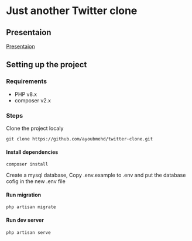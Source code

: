 # Just another Twitter clone

## Presentaion
[Presentaion](https://docs.google.com/presentation/d/1xxM7AeKwUhgpbnYbbt3ZS3NDvdaVQyeEAgH6Nsj7Hog/edit#slide=id.p)

## Setting up the project


### Requirements
- PHP v8.x
- composer v2.x

### Steps

Clone the project localy
```copy
git clone https://github.com/ayoubmehd/twitter-clone.git
```

#### Install dependencies
```copy
composer install
```

Create a mysql database, Copy .env.example to .env and put the database cofig in the new .env file


#### Run migration
```copy
php artisan migrate
```

#### Run dev server

```copy
php artisan serve
```
